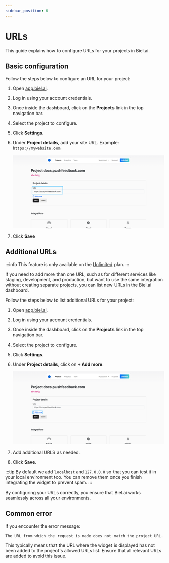 ```yaml
---
sidebar_position: 6
---
```


# URLs

This guide explains how to configure URLs for your projects in Biel.ai. 

## Basic configuration

Follow the steps below to configure an URL for your project:

1. Open [app.biel.ai](https://app.biel.ai).
2. Log in using your account credentials.
3. Once inside the dashboard, click on the **Projects** link in the top navigation bar.
4. Select the project to configure.
5. Click **Settings**.
6. Under **Project details**, add your site URL. Example: `https://mywebsite.com`

    ![Add project URL](./images/project-url.png)

7. Click **Save**

## Additional URLs

:::info
This feature is only available on the [Unlimited](https://biel.ai#pricing) plan.
:::

If you need to add more than one URL, such as for different services like staging, development, and production, but want to use the same integration without creating separate projects, you can list new URLs in the Biel.ai dashboard.

Follow the steps below to list additional URLs for your project:

1. Open [app.biel.ai](https://app.biel.ai).
2. Log in using your account credentials.
3. Once inside the dashboard, click on the **Projects** link in the top navigation bar.
4. Select the project to configure.
6. Click **Settings**.
7. Under **Project details**, click on **+ Add more**.

    ![Add more URLs](./images/project-url-more.png)

5. Add additional URLS as needed.
5. Click **Save**.

:::tip
By default we add `localhost` and `127.0.0.0` so that you can test it in your local environment too.
You can remove them once you finish integrating the widget to prevent spam.
:::

By configuring your URLs correctly, you ensure that Biel.ai works seamlessly across all your environments.

## Common error

If you encounter the error message:

```
The URL from which the request is made does not match the project URL.
```

This typically means that the URL where the widget is displayed has not been added to the project's allowed URLs list. Ensure that all relevant URLs are added to avoid this issue.
